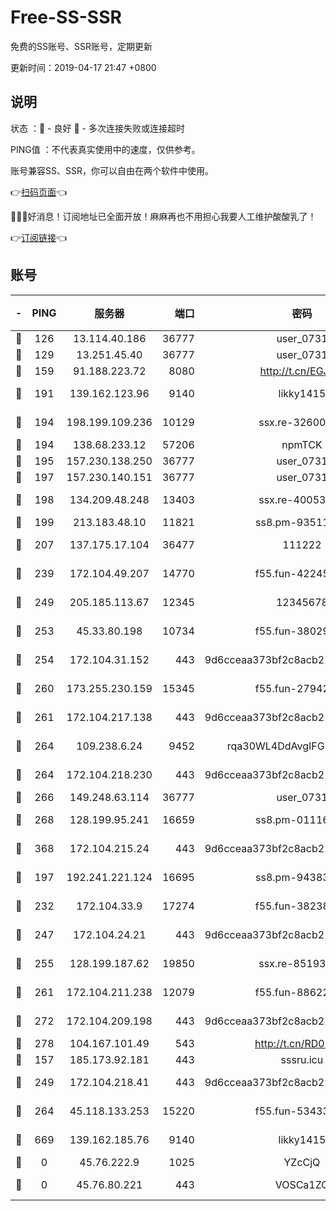 # Free-SS-SSR

免费的SS账号、SSR账号，定期更新

更新时间：2019-04-17 21:47 +0800

## 说明

状态     ：🙂 - 良好 🙁 - 多次连接失败或连接超时

PING值   ：不代表真实使用中的速度，仅供参考。

账号兼容SS、SSR，你可以自由在两个软件中使用。

👉[扫码页面](https://liesauer.github.io/Free-SS-SSR/)👈

🎉🎉🎉好消息！订阅地址已全面开放！麻麻再也不用担心我要人工维护酸酸乳了！

👉[订阅链接](https://www.liesauer.net/yogurt/subscribe?ACCESS_TOKEN=DAYxR3mMaZAsaqUb)👈

## 账号

|-|PING|服务器|端口|密码|加密方式|区域|
|:----:|:----:|:-----:|-----:|:----:|:----:|:----:|
|🙂|126|13.114.40.186|36777|user_0731|chacha20|JP|
|🙂|129|13.251.45.40|36777|user_0731|chacha20|SG|
|🙂|159|91.188.223.72|8080|http://t.cn/EGJIyrl|rc4-md5|RU|
|🙂|191|139.162.123.96|9140|likky1415|aes-256-cfb|JP|
|🙂|194|198.199.109.236|10129|ssx.re-32600039|aes-256-cfb|US|
|🙂|194|138.68.233.12|57206|npmTCK|rc4-md5|US|
|🙂|195|157.230.138.250|36777|user_0731|chacha20|US|
|🙂|197|157.230.140.151|36777|user_0731|chacha20|US|
|🙂|198|134.209.48.248|13403|ssx.re-40053227|aes-256-cfb|US|
|🙂|199|213.183.48.10|11821|ss8.pm-93511134|rc4-md5|RU|
|🙂|207|137.175.17.104|36477|111222|aes-256-cfb|US|
|🙂|239|172.104.49.207|14770|f55.fun-42245858|aes-256-cfb|SG|
|🙂|249|205.185.113.67|12345|12345678|aes-256-cfb|US|
|🙂|253|45.33.80.198|10734|f55.fun-38029419|aes-256-cfb|US|
|🙂|254|172.104.31.152|443|9d6cceaa373bf2c8acb22e60b6a58be6|aes-256-cfb|US|
|🙂|260|173.255.230.159|15345|f55.fun-27942756|aes-256-cfb|US|
|🙂|261|172.104.217.138|443|9d6cceaa373bf2c8acb22e60b6a58be6|aes-256-cfb|US|
|🙂|264|109.238.6.24|9452|rqa30WL4DdAvgIFG6Fs3znzTa|aes-256-cfb|FR|
|🙂|264|172.104.218.230|443|9d6cceaa373bf2c8acb22e60b6a58be6|aes-256-cfb|US|
|🙂|266|149.248.63.114|36777|user_0731|chacha20|CA|
|🙂|268|128.199.95.241|16659|ss8.pm-01116190|aes-256-cfb|SG|
|🙂|368|172.104.215.24|443|9d6cceaa373bf2c8acb22e60b6a58be6|aes-256-cfb|US|
|🙂|197|192.241.221.124|16695|ss8.pm-94383396|aes-256-cfb|US|
|🙂|232|172.104.33.9|17274|f55.fun-38238921|aes-256-cfb|SG|
|🙂|247|172.104.24.21|443|9d6cceaa373bf2c8acb22e60b6a58be6|aes-256-cfb|US|
|🙂|255|128.199.187.62|19850|ssx.re-85193489|aes-256-cfb|SG|
|🙂|261|172.104.211.238|12079|f55.fun-88622379|aes-256-cfb|US|
|🙂|272|172.104.209.198|443|9d6cceaa373bf2c8acb22e60b6a58be6|aes-256-cfb|US|
|🙂|278|104.167.101.49|543|http://t.cn/RD0D7sx|rc4-md5|CA|
|🙁|157|185.173.92.181|443|sssru.icu|rc4-md5|RU|
|🙁|249|172.104.218.41|443|9d6cceaa373bf2c8acb22e60b6a58be6|aes-256-cfb|US|
|🙁|264|45.118.133.253|15220|f55.fun-53433183|aes-256-cfb|SG|
|🙁|669|139.162.185.76|9140|likky1415|aes-256-cfb|DE|
|🙁|0|45.76.222.9|1025|YZcCjQ|rc4-md5|JP|
|🙁|0|45.76.80.221|443|VOSCa1ZG|aes-256-cfb|DE|
